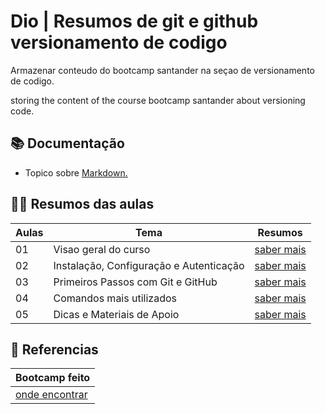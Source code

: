 # Dio  | Resumos de git e github versionamento de codigo

Armazenar conteudo do bootcamp santander na seçao de versionamento de codigo. 

storing the content of the course bootcamp santander about versioning code.
## 📚 Documentação
- Topico sobre [Markdown.](https://docs.github.com/pt/get-started/writing-on-github/getting-started-with-writing-and-formatting-on-github/about-writing-and-formatting-on-github)
## 👩‍💻 Resumos das aulas
|Aulas|Tema|Resumos|
|-------|---------|-------|
|01|Visao geral do curso|[saber mais](https://github.com/elidianaandrade/dio-curso-git-github/blob/edeb61b4bb92e34f9cfe7995f7131df22e522a2d/materiais-de-apoio/01-visao-geral-do-curso-e-ferramentas.md)|
|02|Instalação, Configuração e Autenticação|[saber mais](https://github.com/elidianaandrade/dio-curso-git-github/blob/edeb61b4bb92e34f9cfe7995f7131df22e522a2d/materiais-de-apoio/02-instalacao-configuracao-e-autenticacao.md)|
|03|Primeiros Passos com Git e GitHub|[saber mais](https://github.com/elidianaandrade/dio-curso-git-github/blob/edeb61b4bb92e34f9cfe7995f7131df22e522a2d/materiais-de-apoio/03-primeiros-passos-com-git-e-github.md)|
|04|Comandos mais utilizados|[saber mais](https://github.com/ydavisx-jpg/Resumos-das-Aulas/blob/ab9bce2df23e52030c55581b756a761468f9118b/Comandos%20das%20aulas.md)|
|05|Dicas e Materiais de Apoio|[saber mais](https://github.com/elidianaandrade/dio-curso-git-github/blob/edeb61b4bb92e34f9cfe7995f7131df22e522a2d/materiais-de-apoio/04-dicas-e-materiais-de-apoio.md)|



## 🔎 Referencias
|Bootcamp feito|
|--------------|
|[onde encontrar](https://github.com/elidianaandrade/dio-curso-git-github/tree/main/materiais-de-apoio)||
